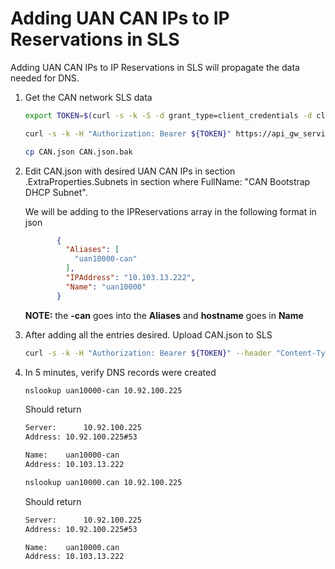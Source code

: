 # Adding UAN CAN IPs to IP Reservations in SLS

Adding UAN CAN IPs to IP Reservations in SLS will propagate the data needed for DNS.

1. Get the CAN network SLS data 
   ```bash
   export TOKEN=$(curl -s -k -S -d grant_type=client_credentials -d client_id=admin-client -d client_secret=`kubectl get secrets admin-client-auth -o jsonpath='{.data.client-secret}' | base64 -d` https://api-gw-service-nmn.local/keycloak/realms/shasta/protocol/openid-connect/token | jq -r '.access_token')

   curl -s -k -H "Authorization: Bearer ${TOKEN}" https://api_gw_service.local/apis/sls/v1/networks/CAN|jq > CAN.json
   
   cp CAN.json CAN.json.bak
   ```
2. Edit CAN.json with desired UAN CAN IPs in section .ExtraProperties.Subnets in section where FullName: "CAN Bootstrap DHCP Subnet".
    
   We will be adding to the IPReservations array in the following format in json
   ```json
          {
            "Aliases": [
              "uan10000-can"
            ],
            "IPAddress": "10.103.13.222",
            "Name": "uan10000"
          }
   ```
   **NOTE:** the **-can** goes into the **Aliases** and **hostname** goes in **Name**
3. After adding all the entries desired.  Upload CAN.json to SLS
   ```bash
   curl -s -k -H "Authorization: Bearer ${TOKEN}" --header "Content-Type: application/json" --request PUT --data @CAN.json https://api_gw_service.local/apis/sls/v1/networks/CAN 
   ```
4. In 5 minutes, verify DNS records were created
   ```bash
   nslookup uan10000-can 10.92.100.225
   ```
   Should return 
   ```bash
   Server:		10.92.100.225
   Address:	10.92.100.225#53

   Name:	uan10000-can
   Address: 10.103.13.222
   ```
      ```bash
   nslookup uan10000.can 10.92.100.225
   ```
   Should return 
   ```bash
   Server:		10.92.100.225
   Address:	10.92.100.225#53

   Name:	uan10000.can
   Address: 10.103.13.222
   ```
   